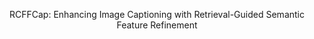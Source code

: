 <p align="center">  
RCFFCap: Enhancing Image Captioning with Retrieval-Guided Semantic Feature Refinement
<p align="center">  
